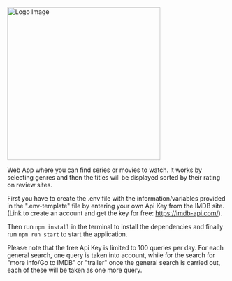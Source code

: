   <img src="https://cdn.discordapp.com/attachments/894702938386210896/997024365529014302/Logo.png" width="350" title="Logo Image">

Web App where you can find series or movies to watch. It works by selecting genres and then the titles will be displayed sorted by their rating on review sites.

First you have to create the .env file with the information/variables provided in the ".env-template" file by entering your own Api Key from the IMDB site. (Link to create an account and get the key for free: https://imdb-api.com/).

Then run ```npm install``` in the terminal to install the dependencies and finally run ```npm run start``` to start the application.

Please note that the free Api Key is limited to 100 queries per day. For each general search, one query is taken into account, while for the search for "more info/Go to IMDB" or "trailer" once the general search is carried out, each of these will be taken as one more query.
